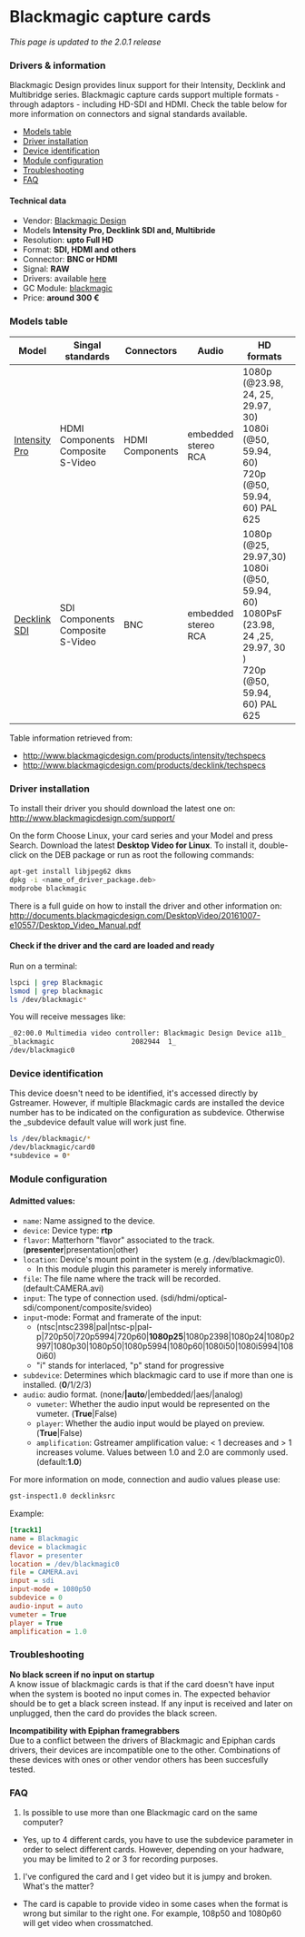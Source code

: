 Blackmagic capture cards
========================

*This page is updated to the 2.0.1 release*

### Drivers & information
Blackmagic Design provides linux support for their Intensity, Decklink and Multibridge series.
Blackmagic capture cards support multiple formats - through adaptors - including HD-SDI and HDMI. Check the table below for more information on connectors and signal standards available.

* [Models table](#models-table)
* [Driver installation](#driver-installation)
* [Device identification](#device-identification)
* [Module configuration](#module-configuration)
* [Troubleshooting](#troubleshooting)
* [FAQ](#faq)

#### Technical data
* Vendor: [Blackmagic Design](http://www.blackmagicdesign.com/)
* Models **Intensity Pro, Decklink SDI and, Multibride**
* Resolution: **upto Full HD**
* Format: **SDI, HDMI and others**
* Connector: **BNC or HDMI**
* Signal: **RAW**
* Drivers: available [here](http://www.blackmagicdesign.com/support/)
* GC Module: [blackmagic](../Blackmagic.md)
* Price: **around 300 €**

### Models table

| Model | Singal standards | Connectors | Audio | HD formats | SD formats | HW Encoding | Price |
|-----|-----|-----|-------|-------|---------|------|-------------|
| [Intensity Pro](http://www.blackmagicdesign.com/products/intensity/) | HDMI <br> Components <br> Composite <br> S-Video | HDMI <br> Components | embedded <br> stereo RCA | 1080p (@23.98, 24, 25, 29.97, 30) <br> 1080i (@50, 59.94, 60) <br> 720p (@50, 59.94, 60)	PAL 625 | PAL 625 <br> NTSC 525 | No | 200 $ |
| [Decklink SDI](http://www.blackmagicdesign.com/products/intensity/) | SDI <br> Components <br> Composite <br> S-Video | BNC | embedded <br> stereo RCA | 1080p (@25, 29.97,30) <br> 1080i (@50, 59.94, 60) <br> 1080PsF (23.98, 24 ,25, 29.97, 30 ) <br> 720p (@50, 59.94, 60)	PAL 625 | PAL 625 <br> NTSC 525| No | 300 $ |

Table information retrieved from:

* http://www.blackmagicdesign.com/products/intensity/techspecs
* http://www.blackmagicdesign.com/products/decklink/techspecs

### Driver installation
To install their driver you should download the latest one on:
 http://www.blackmagicdesign.com/support/

On the form Choose Linux, your card series and your Model and press Search. Download the latest **Desktop Video for Linux**.
To install it, double-click on the DEB package or run as root the following commands:

```bash
apt-get install libjpeg62 dkms
dpkg -i <name_of_driver_package.deb>
modprobe blackmagic
```

There is a full guide on how to install the driver and other information on:
http://documents.blackmagicdesign.com/DesktopVideo/20161007-e10557/Desktop_Video_Manual.pdf

#### Check if the driver and the card are loaded and ready
Run on a terminal:
```bash
lspci | grep Blackmagic
lsmod | grep blackmagic
ls /dev/blackmagic*
```
You will receive messages like:
```bash
_02:00.0 Multimedia video controller: Blackmagic Design Device a11b_
_blackmagic                   2082944  1_
/dev/blackmagic0
```

### Device identification
This device doesn't need to be identified, it's accessed directly by Gstreamer. However, if multiple Blackmagic cards are installed the device number has to be indicated on the configuration as subdevice. Otherwise the _subdevice default value will work just fine.

```bash
ls /dev/blackmagic/*
/dev/blackmagic/card0
*subdevice = 0*
```

### Module configuration
#### Admitted values:

* `name`: Name assigned to the device.
* `device`: Device type: **rtp**
* `flavor`: Matterhorn "flavor" associated to the track. (**presenter**|presentation|other)
* `location`: Device's mount point in the system (e.g. /dev/blackmagic0).
  * In this module plugin this parameter is merely informative.
* `file`: The file name where the track will be recorded. (default:CAMERA.avi)
* `input`: The type of connection used. (sdi/hdmi/optical-sdi/component/composite/svideo)
* `input`-mode: Format and framerate of the input:
  * (ntsc|ntsc2398|pal|ntsc-p|pal-p|720p50|720p5994|720p60|**1080p25**|1080p2398|1080p24|1080p2997|1080p30|1080p50|1080p5994|1080p60|1080i50|1080i5994|1080i60)
  * "i" stands for interlaced, "p" stand for progressive
* `subdevice`: Determines which blackmagic card to use if more than one is installed. (**0**/1/2/3)
* `audio`: audio format. (none/**|auto**/|embedded/|aes/|analog)
  * `vumeter`: Whether the audio input would be represented on the vumeter. (**True**|False)
  * `player`: Whether the audio input would be played on preview. (**True**|False)
  * `amplification`: Gstreamer amplification value: < 1 decreases and > 1 increases volume. Values between 1.0 and 2.0 are commonly used. (default:**1.0**)

For more information on mode, connection and audio values please use:
```bash
gst-inspect1.0 decklinksrc
```

Example:
```ini
[track1]
name = Blackmagic
device = blackmagic
flavor = presenter
location = /dev/blackmagic0
file = CAMERA.avi
input = sdi
input-mode = 1080p50
subdevice = 0
audio-input = auto
vumeter = True
player = True
amplification = 1.0
```

### Troubleshooting
**No black screen if no input on startup**  
A know issue of blackmagic cards is that if the card doesn't have input when the system is booted no input comes in. The expected behavior should be to get a black screen instead. If any input is received and later on unplugged, then the card do provides the black screen.

**Incompatibility with Epiphan framegrabbers**  
Due to a conflict between the drivers of Blackmagic and Epiphan cards drivers, their devices are incompatible one to the other. Combinations of these devices with ones or other vendor others has been succesfully tested.

### FAQ
1. Is possible to use more than one Blackmagic card on the same computer?
  * Yes, up to 4 different cards, you have to use the subdevice parameter in order to select different cards. However, depending on your hadware, you may be limited to 2 or 3 for recording purposes.
1. I've configured the card and I get video but it is jumpy and broken. What's the matter?
  * The card is capable to provide video in some cases when the format is wrong but similar to the right one. For example, 108p50 and 1080p60 will get video when crossmatched.
